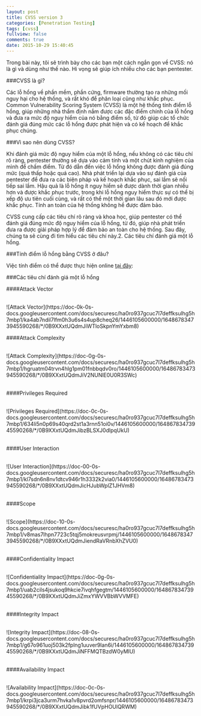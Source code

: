 ```yaml
---
layout: post
title: CVSS version 3
categories: [Penetration Testing]
tags: [cvss]
fullview: false
comments: true
date: 2015-10-29 15:40:45
---
```


Trong bài này, tôi sẽ trình bày cho các bạn một cách ngắn gọn về CVSS: nó là gì và dùng như thế nào. Hi vọng sẽ giúp ích nhiều cho các bạn pentester.

###CVSS là gì?

Các lỗ hổng về phần mềm, phần cứng, firmware thường tạo ra những mối nguy hại cho hệ thống, và rất khó để phân loại cũng như khắc phục. Common Vulnerability Scoring System (CVSS) là một hệ thống tính điểm lỗ hổng, giúp những nhà thẩm định nắm được các đặc điểm chính của lỗ hổng và đưa ra mức độ nguy hiểm của nó bằng điểm số, từ đó giúp các tổ chức đánh giá đúng mức các lỗ hổng được phát hiện và có kế hoạch để khắc phục chúng.

###Vì sao nên dùng CVSS?

Khi đánh giá mức độ nguy hiểm của một lỗ hổng, nếu không có các tiêu chí rõ ràng, pentester thường sẽ dựa vào cảm tính và một chút kinh nghiệm của mình để chấm điểm. Từ đó dẫn đến việc lỗ hổng không được đánh giá đúng mức (quá thấp hoặc quá cao). Nhà phát triển lại dựa vào sự đánh giá của pentester để đưa ra các biện pháp và kế hoạch khắc phục, sai lầm sẽ nối tiếp sai lầm. Hậu quả là lỗ hổng ít nguy hiểm sẽ được dành thời gian nhiều hơn và được khắc phục trước, trong khi lỗ hổng nguy hiểm thực sự có thể bị xếp độ ưu tiên cuối cùng, và rất có thể một thời gian lâu sau đó mới được khắc phục. Tính an toàn của hệ thống không hề được đảm bảo.

CVSS cung cấp các tiêu chí rõ ràng và khoa học, giúp pentester có thể đánh giá đúng mức độ nguy hiểm của lỗ hổng, từ đó, giúp nhà phát triển đưa ra được giải pháp hợp lý để đảm bảo an toàn cho hệ thống. Sau đây, chúng ta sẽ cùng đi tìm hiểu các tiêu chí này.2. Các tiêu chí đánh giá một lỗ hổng.

###Tính điểm lỗ hổng bằng CVSS ở đâu?

Việc tính điểm có thể được thực hiện online [tại đây](https://www.first.org/cvss/calculator/3.0):

###Các tiêu chí đánh giá một lỗ hổng

####Attack Vector

<br>
![Attack Vector](https://doc-0k-0s-docs.googleusercontent.com/docs/securesc/ha0ro937gcuc7l7deffksulhg5h7mbp1/ka4ab7ndil7lfm0h3u6s4s4up8cheq26/1446105600000/16486783473945590268/*/0B9XXxtUQdmJiWTloSkpnYmYxbm8)
<br>

####Attack Complexity

<br>
![Attack Complexity](https://doc-0g-0s-docs.googleusercontent.com/docs/securesc/ha0ro937gcuc7l7deffksulhg5h7mbp1/hgruatm04trvn4hlg1pm01fnbbqdv0ro/1446105600000/16486783473945590268/*/0B9XXxtUQdmJiV2NUNlE0U0R3SWc)
<br>
<br>

####Privileges Required

<br>
![Privileges Required](https://doc-0c-0s-docs.googleusercontent.com/docs/securesc/ha0ro937gcuc7l7deffksulhg5h7mbp1/634li5n0p69s40qrd2st1a3rnn51oi0v/1446105600000/16486783473945590268/*/0B9XXxtUQdmJibzBLSXJ0dlpqUkU)
<br>
<br>

####User Interaction

<br>
![User Interaction](https://doc-00-0s-docs.googleusercontent.com/docs/securesc/ha0ro937gcuc7l7deffksulhg5h7mbp1/kl7sdn6n8nv1dtcv946r1h3332k2via0/1446105600000/16486783473945590268/*/0B9XXxtUQdmJicHJubWplZ1JHVm8)
<br>
<br>

####Scope

<br>
![Scope](https://doc-10-0s-docs.googleusercontent.com/docs/securesc/ha0ro937gcuc7l7deffksulhg5h7mbp1/v8mas7lhpn7723c5tqj5mokreusvrpmj/1446105600000/16486783473945590268/*/0B9XXxtUQdmJiendRaVRnbXhZVU0)
<br>
<br>

####Confidentiality Impact

<br>
![Confidentiality Impact](https://doc-0g-0s-docs.googleusercontent.com/docs/securesc/ha0ro937gcuc7l7deffksulhg5h7mbp1/uab2cils4jsukoq9hkcie7ivqhfgegtm/1446105600000/16486783473945590268/*/0B9XXxtUQdmJiZmxYWVVBbWVVMFE)
<br>
<br>

####Integrity Impact

<br>
![Integrity Impact](https://doc-08-0s-docs.googleusercontent.com/docs/securesc/ha0ro937gcuc7l7deffksulhg5h7mbp1/g67o961uoj503k2fplng1uuver9lan6i/1446105600000/16486783473945590268/*/0B9XXxtUQdmJiNFFMQTBzdW0yMlU)
<br>
<br>

####Availability Impact

<br>
![Availability Impact](https://doc-0c-0s-docs.googleusercontent.com/docs/securesc/ha0ro937gcuc7l7deffksulhg5h7mbp1/krpi3jca3urm7hvka1v8pvrd2omfsnpr/1446105600000/16486783473945590268/*/0B9XXxtUQdmJibk1fUVpHOUlQRWM)
<br>
<br>

